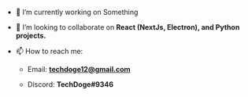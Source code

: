 - 🔭 I’m currently working on Something

- 👯 I’m looking to collaborate on **React (NextJs, Electron), and Python projects.**

- 📫 How to reach me: 

     - Email: **techdoge12@gmail.com**
      
     - Discord: **TechDoge#9346**

